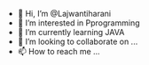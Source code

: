 - 👋 Hi, I’m @Lajwantiharani
- 👀 I’m interested in Pprogramming
- 🌱 I’m currently learning JAVA
- 💞️ I’m looking to collaborate on ...
- 📫 How to reach me ...

<!---
Lajwantiharani/Lajwantiharani is a ✨ special ✨ repository because its `README.md` (this file) appears on your GitHub profile.
You can click the Preview link to take a look at your changes.
--->
